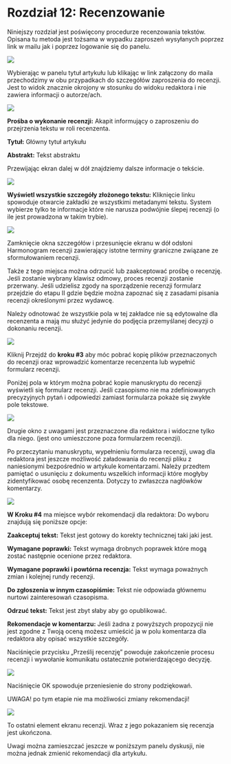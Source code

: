 # Rozdział 12:	Recenzowanie
Niniejszy rozdział jest poświęcony procedurze recenzowania tekstów. Opisana tu metoda jest tożsama w wypadku zaproszeń  wysyłanych poprzez link w mailu jak i poprzez logowanie się do panelu. 

![](./screens/panel-recenzenta.png)

Wybierając w panelu tytuł artykułu lub klikając w link załączony do maila przechodzimy w obu przypadkach do szczegółów zaproszenia do recenzji. Jest to widok znacznie okrojony w stosunku do widoku redaktora i nie zawiera informacji o autorze/ach.

![](./screens/recenzent-krok1.png)

**Prośba o wykonanie recenzji:** Akapit informujący o zaproszeniu do przejrzenia tekstu w roli recenzenta.

**Tytuł:** Główny tytuł artykułu

**Abstrakt:** Tekst abstraktu

Przewijając ekran dalej w dół znajdziemy dalsze informacje o tekście.

![](./screens/recenzent-krok1-1.png)

**Wyświetl wszystkie szczegóły złożonego tekstu:** Kliknięcie linku spowoduje otwarcie zakładki ze wszystkimi metadanymi tekstu. System wybierze tylko te informacje które nie narusza podwójnie ślepej recenzji (o ile jest prowadzona w takim trybie).

![](./screens/recenzent-metadane.png)

Zamknięcie okna szczegółów i przesunięcie ekranu w dół odsłoni Harmonogram recenzji zawierający istotne terminy graniczne związane ze sformułowaniem recenzji.

Także z tego miejsca można odrzucić lub zaakceptować prośbę o recenzję. Jeśli zostanie wybrany klawisz odmowy, proces recenzji zostanie przerwany. Jeśli udzielisz zgody na sporządzenie recenzji formularz przejdzie do etapu II gdzie będzie można zapoznać się z zasadami pisania recenzji określonymi przez wydawcę. 

Należy odnotować że wszystkie pola w tej zakładce nie są edytowalne dla recenzenta a mają mu służyć jedynie do podjęcia przemyślanej decyzji o dokonaniu recenzji.

![](./screens/recenzent-krok2.png)

Kliknij Przejdź do **kroku #3** aby móc pobrać kopię plików przeznaczonych do recenzji oraz wprowadzić komentarze recenzenta lub wypełnić formularz recenzji.

Poniżej pola w którym można pobrać kopie manuskryptu do recenzji wyświetli się formularz recenzji. Jeśli czasopismo nie ma zdefiniowanych precyzyjnych pytań i odpowiedzi zamiast formularza pokaże się zwykłe pole tekstowe.

![](./screens/recenzent-krok3.png)

Drugie okno z uwagami jest przeznaczone dla redaktora i widoczne tylko dla niego. (jest ono umieszczone poza formularzem recenzji).

Po przeczytaniu manuskryptu, wypełnieniu formularza recenzji, uwag dla redaktora jest jeszcze możliwość załadowania do recenzji pliku z naniesionymi bezpośrednio w artykule komentarzami. Należy przedtem pamiętać o usunięciu z dokumentu wszelkich informacji które mogłyby zidentyfikować osobę recenzenta. Dotyczy to zwłaszcza nagłówków komentarzy.

![](./screens/recenzent-krok3-1.png)

**W Kroku #4** ma miejsce wybór rekomendacji dla redaktora: Do wyboru znajdują się poniższe opcje:

**Zaakceptuj tekst:** Tekst jest gotowy do korekty technicznej taki jaki jest.

**Wymagane poprawki:** Tekst wymaga drobnych poprawek które mogą zostać następnie ocenione przez redaktora.

**Wymagane poprawki i powtórna recenzja:**	Tekst wymaga poważnych zmian i kolejnej rundy recenzji.

**Do zgłoszenia w innym czasopiśmie:** Tekst nie odpowiada głównemu nurtowi zainteresowań czasopisma.

**Odrzuć tekst:** Tekst jest zbyt słaby aby go opublikować.

**Rekomendacje w komentarzu:** Jeśli żadna z powyższych propozycji nie jest zgodne z Twoją oceną możesz umieścić ja w polu komentarza dla redaktora aby opisać wszystkie szczegóły.

Naciśnięcie przycisku „Prześlij recenzję” powoduje zakończenie procesu recenzji i wywołanie komunikatu ostatecznie potwierdzającego decyzję.

![](./screens/recenzent-komunikat-popup.png)

Naciśnięcie  OK spowoduje przeniesienie do strony podziękowań. 

UWAGA! po tym etapie nie ma możliwości zmiany rekomendacji! 

![](./screens/recenzent-krok4.png)

To ostatni element ekranu recenzji. Wraz z jego pokazaniem się recenzja jest ukończona. 

Uwagi można zamieszczać jeszcze w poniższym panelu dyskusji, nie można jednak zmienić rekomendacji dla artykułu. 
